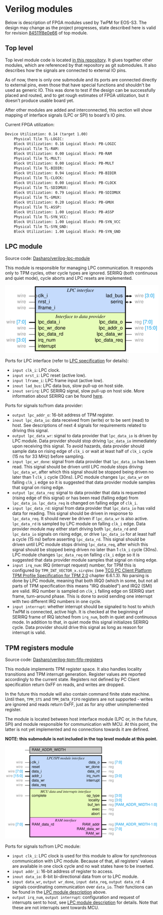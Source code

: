 # Verilog modules

Below is description of FPGA modules used by TwPM for EOS-S3. The design may
change as the project progresses, state described here is valid for revision
[84511f8e0e66](https://github.com/Dasharo/TwPM_toplevel/tree/84511f8e0e6659eb1efbf77b91cb033ed20a1bb8)
of top module.

## Top level

Top level module code is located [in this repository](https://github.com/Dasharo/TwPM_toplevel).
It glues together other modules, which are referenced by that repository as git
submodules. It also describes how the signals are connected to external IO pins.

As of now, there is only one submodule and its ports are connected directly to
external pins, even those that have special functions and shouldn't be used as
generic IO. This was done to test if the design can be successfully placed and
routed, and to get rough estimates of FPGA utilization, but it doesn't produce
usable board yet.

After other modules are added and interconnected, this section will show mapping
of interface signals (LPC or SPI) to board's IO pins.

Current FPGA utilization:

```text
Device Utilization: 0.14 (target 1.00)
	Physical Tile TL-LOGIC:
	Block Utilization: 0.16 Logical Block: PB-LOGIC
	Physical Tile TL-RAM:
	Block Utilization: 0.00 Logical Block: PB-RAM
	Physical Tile TL-MULT:
	Block Utilization: 0.00 Logical Block: PB-MULT
	Physical Tile TL-BIDIR:
	Block Utilization: 0.94 Logical Block: PB-BIDIR
	Physical Tile TL-CLOCK:
	Block Utilization: 0.00 Logical Block: PB-CLOCK
	Physical Tile TL-SDIOMUX:
	Block Utilization: 0.79 Logical Block: PB-SDIOMUX
	Physical Tile TL-GMUX:
	Block Utilization: 0.20 Logical Block: PB-GMUX
	Physical Tile TL-ASSP:
	Block Utilization: 1.00 Logical Block: PB-ASSP
	Physical Tile TL-SYN_VCC:
	Block Utilization: 1.00 Logical Block: PB-SYN_VCC
	Physical Tile TL-SYN_GND:
	Block Utilization: 1.00 Logical Block: PB-SYN_GND
```

## LPC module

Source code: [Dasharo/verilog-lpc-module](https://github.com/Dasharo/verilog-lpc-module)

This module is responsible for managing LPC communication. It responds only to
TPM cycles, other cycle types are ignored. SERIRQ (both continuous and quiet
mode), cycle aborts and LPC resets are implemented.

![LPC peripheral module](/images/lpc_periph.svg)

Ports for LPC interface (refer to [LPC specification](https://www.intel.com/content/dam/www/program/design/us/en/documents/low-pin-count-interface-specification.pdf)
for details):

- `input clk_i`: LPC clock.
- `input nrst_i`: LPC reset (active low).
- `input lframe_i`: LPC frame input (active low).
- `inout lad_bus`: LPC data bus, slow pull-up on host side.
- `inout serirq`: LPC SERIRQ signal, slow pull-up on host side. More information
  about SERIRQ can be found [here](https://web.archive.org/web/20150502224201/http://hackipedia.org/Platform/x86/PCI/Serialized%20IRQ%20Support%20for%20PCI%20Systems.doc.pdf).

Ports for signals to/from data provider:

- `output lpc_addr_o`: 16-bit address of TPM register.
- `inout lpc_data_io`: data received from (write) or to be sent (read) to host.
  See descriptions of next 4 signals for requirements related to driving this
  signal.
- `output lpc_data_wr`: signal to data provider that `lpc_data_io` is driven by
  LPC module. Data provider should stop driving `lpc_data_io` immediately upon
  receiving this signal. To avoid hazards, data provider should sample data on
  rising edge of `clk_i` or wait at least half of `clk_i` cycle (15 ns for 33
  MHz) before sampling.
- `input lpc_wr_done`: signal from data provider that `lpc_data_io` has been
  read. This signal should be driven until LPC module stops driving
  `lpc_data_wr`, after which this signal should be stopped being driven no later
  than 1 `clk_i` cycle (30ns). LPC module changes `lpc_data_wr` on falling
  `clk_i` edge so it is suggested that data provider module samples that signal
  on rising edge.
- `output lpc_data_req`: signal to data provider that data is requested (rising
  edge of this signal) or has been read (falling edge) from `lpc_data_io`.
  `lpc_data_req` is changed on falling edge of `clk_i`.
- `input lpc_data_rd`: signal from data provider that `lpc_data_io` has valid
  data for reading. This signal should be driven in response to `lpc_data_req`.
  It should never be driven if `lpc_data_wr` is also active. `lpc_data_rd` is
  sampled by LPC module on falling `clk_i` edge. Data provider module may either
  start driving both `lpc_data_rd` and `lpc_data_io` signals on rising edge, or
  drive `lpc_data_io` for at least half a cycle (15 ns) before asserting
  `lpc_data_rd`. This signal should be driven until LPC module stops driving
  `lpc_data_req`, after which this signal should be stopped being driven no
  later than 1 `clk_i` cycle (30ns). LPC module changes `lpc_data_req` on
  falling `clk_i` edge so it is suggested that data provider module samples that
  signal on rising edge.
- `input irq_num`: IRQ (interrupt request) number, for TPM this is configured by
  `TPM_INT_VECTOR_x.sirqVec` (see [TCG PC Client Platform TPM Profile
  Specification for TPM 2.0](https://trustedcomputinggroup.org/wp-content/uploads/PC-Client-Specific-Platform-TPM-Profile-for-TPM-2p0-v1p05p_r14_pub.pdf)
  chapter 6.6.1.3). No parsing is done by LPC module, meaning that both IRQ0
  (which in some, but not all parts of TPM specification this means "IRQ
  disabled") and IRQ2 (SMI) are valid. IRQ number is sampled on `clk_i` falling
  edge on SERIRQ start frame, turn-around phase. This is done to avoid sending
  one interrupt with two different IRQ numbers in one cycle.
- `input interrupt`: whether interrupt should be signaled to host to which TwPM
  is connected, active high. It is checked at the beginning of SERIRQ frame of
  IRQ latched from `irq_num`, both in quiet and continuous mode. In addition to
  that, in quiet mode this signal initializes SERIRQ cycle. Data provider should
  drive this signal as long as reason for interrupt is valid.

## TPM registers module

Source code: [Dasharo/verilog-tpm-fifo-registers](https://github.com/Dasharo/verilog-tpm-fifo-registers)

This module implements TPM register space. It also handles locality transitions
and TPM interrupt generation. Register values are reported accordingly to the
current state. Registers not defined by PC Client specification return 0xFF on
reads, and writes are dropped.

In the future this module will also contain command finite state machine. Until
then, `TPM_STS` and `TPM_DATA_FIFO` registers are not supported - writes are
ignored and reads return 0xFF, just as for any other unimplemented register.

The module is located between host interface module (LPC or, in the future, SPI)
and module responsible for communication with MCU. At this point, the latter is
not yet implemented and no connections towards it are defined.

**NOTE: this submodule is not included in the top level module at this point.**

![TPM registers module](/images/regs_module.svg)

Ports for signals to/from LPC module:

- `input clk_i`: LPC clock is used for this module to allow for synchronous
  communication with LPC module. Because of that, all registers' values are
  available in one clock cycle and no wait states have to be inserted.
- `input addr_i`: 16-bit address of register to access.
- `inout data_io`: 8-bit bi-directional data from or to LPC module.
- `input data_wr`, `output wr_done`, `input data_req`, `output data_rd`: 4
  signals coordinating communication over `data_io`. Their functions can be
  found in the [LPC module description](#lpc-module) above.
- `output irq_num`, `output interrupt`: configuration and request of interrupts
  sent to host, see [LPC module description](#lpc-module) for details. Note that
  these are not interrupts sent towards MCU.
